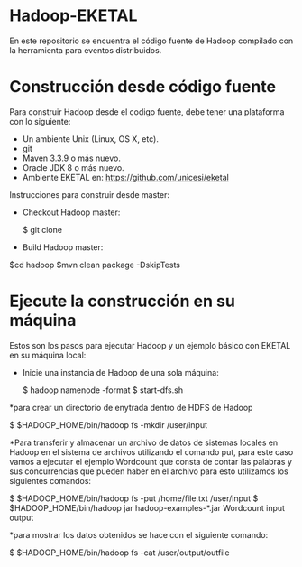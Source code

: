# Hadoop-EKETAL

En este repositorio se encuentra el código fuente de Hadoop compilado con la herramienta para eventos distribuidos.

# Construcción desde código fuente
Para construir Hadoop desde el codigo fuente, debe tener una plataforma con lo siguiente:

* Un ambiente Unix (Linux, OS X, etc).
* git
* Maven 3.3.9 o más nuevo.
* Oracle JDK 8 o más nuevo.
* Ambiente EKETAL en: https://github.com/unicesi/eketal

Instrucciones para construir desde master:

* Checkout Hadoop master:

  $ git clone
  
 * Build Hadoop master:
 
  $cd hadoop
  $mvn clean package -DskipTests 
 
# Ejecute la construcción en su máquina

Estos son los pasos para ejecutar Hadoop y un ejemplo básico con EKETAL en su máquina local:

* Inicie una instancia de Hadoop de una sola máquina:

  $ hadoop namenode -format
  $ start-dfs.sh
  
*para crear un directorio de enytrada dentro de HDFS de Hadoop

  $ $HADOOP_HOME/bin/hadoop fs -mkdir /user/input
  
*Para transferir y almacenar un archivo de datos de sistemas locales en Hadoop en el sistema de archivos utilizando el comando put, para este caso vamos a ejecutar el ejemplo Wordcount que consta de contar las palabras y sus concurrencias que pueden haber en el archivo para esto utilizamos los siguientes comandos:

  $ $HADOOP_HOME/bin/hadoop fs -put /home/file.txt /user/input
  $ $HADOOP_HOME/bin/hadoop jar hadoop-examples-*.jar Wordcount input output
  
*para mostrar los datos obtenidos se hace con el siguiente comando:

  $ $HADOOP_HOME/bin/hadoop fs -cat /user/output/outfile
